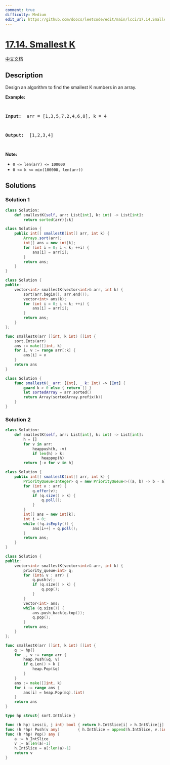 ```yaml
---
comment: true
difficulty: Medium
edit_url: https://github.com/doocs/leetcode/edit/main/lcci/17.14.Smallest%20K/README_EN.md
---
```


# [17.14. Smallest K](https://leetcode.cn/problems/smallest-k-lcci)

[中文文档](/lcci/17.14.Smallest%20K/README.md)

## Description

<p>Design an algorithm to find the smallest K numbers in an array.</p>
<p><strong>Example: </strong></p>
<pre>

<strong>Input: </strong> arr = [1,3,5,7,2,4,6,8], k = 4

<strong>Output: </strong> [1,2,3,4]

</pre>
<p><strong>Note: </strong></p>
<ul>
	<li><code>0 &lt;= len(arr) &lt;= 100000</code></li>
	<li><code>0 &lt;= k &lt;= min(100000, len(arr))</code></li>
</ul>

## Solutions

### Solution 1

<!-- tabs:start -->

```python
class Solution:
    def smallestK(self, arr: List[int], k: int) -> List[int]:
        return sorted(arr)[:k]
```

```java
class Solution {
    public int[] smallestK(int[] arr, int k) {
        Arrays.sort(arr);
        int[] ans = new int[k];
        for (int i = 0; i < k; ++i) {
            ans[i] = arr[i];
        }
        return ans;
    }
}
```

```cpp
class Solution {
public:
    vector<int> smallestK(vector<int>& arr, int k) {
        sort(arr.begin(), arr.end());
        vector<int> ans(k);
        for (int i = 0; i < k; ++i) {
            ans[i] = arr[i];
        }
        return ans;
    }
};
```

```go
func smallestK(arr []int, k int) []int {
	sort.Ints(arr)
	ans := make([]int, k)
	for i, v := range arr[:k] {
		ans[i] = v
	}
	return ans
}
```

```swift
class Solution {
    func smallestK(_ arr: [Int], _ k: Int) -> [Int] {
        guard k > 0 else { return [] }
        let sortedArray = arr.sorted()
        return Array(sortedArray.prefix(k))
    }
}
```

<!-- tabs:end -->

### Solution 2

<!-- tabs:start -->

```python
class Solution:
    def smallestK(self, arr: List[int], k: int) -> List[int]:
        h = []
        for v in arr:
            heappush(h, -v)
            if len(h) > k:
                heappop(h)
        return [-v for v in h]
```

```java
class Solution {
    public int[] smallestK(int[] arr, int k) {
        PriorityQueue<Integer> q = new PriorityQueue<>((a, b) -> b - a);
        for (int v : arr) {
            q.offer(v);
            if (q.size() > k) {
                q.poll();
            }
        }
        int[] ans = new int[k];
        int i = 0;
        while (!q.isEmpty()) {
            ans[i++] = q.poll();
        }
        return ans;
    }
}
```

```cpp
class Solution {
public:
    vector<int> smallestK(vector<int>& arr, int k) {
        priority_queue<int> q;
        for (int& v : arr) {
            q.push(v);
            if (q.size() > k) {
                q.pop();
            }
        }
        vector<int> ans;
        while (q.size()) {
            ans.push_back(q.top());
            q.pop();
        }
        return ans;
    }
};
```

```go
func smallestK(arr []int, k int) []int {
	q := hp{}
	for _, v := range arr {
		heap.Push(&q, v)
		if q.Len() > k {
			heap.Pop(&q)
		}
	}
	ans := make([]int, k)
	for i := range ans {
		ans[i] = heap.Pop(&q).(int)
	}
	return ans
}

type hp struct{ sort.IntSlice }

func (h hp) Less(i, j int) bool { return h.IntSlice[i] > h.IntSlice[j] }
func (h *hp) Push(v any)        { h.IntSlice = append(h.IntSlice, v.(int)) }
func (h *hp) Pop() any {
	a := h.IntSlice
	v := a[len(a)-1]
	h.IntSlice = a[:len(a)-1]
	return v
}
```

<!-- tabs:end -->

<!-- end -->
